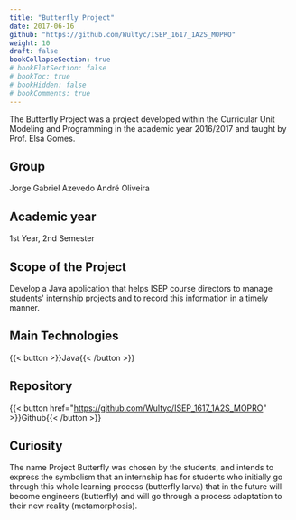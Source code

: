 ```yaml
---
title: "Butterfly Project"
date: 2017-06-16
github: "https://github.com/Wultyc/ISEP_1617_1A2S_MOPRO"
weight: 10
draft: false
bookCollapseSection: true
# bookFlatSection: false
# bookToc: true
# bookHidden: false
# bookComments: true
---
```


The Butterfly Project was a project developed within the Curricular Unit Modeling and Programming in the academic year 2016/2017 and taught by Prof. Elsa Gomes.

## Group
Jorge Gabriel Azevedo
André Oliveira

## Academic year
1st Year, 2nd Semester

## Scope of the Project
Develop a Java application that helps ISEP course directors to manage students' internship projects and to record this information in a timely manner.

## Main Technologies
{{< button >}}Java{{< /button >}}

## Repository
{{< button href="https://github.com/Wultyc/ISEP_1617_1A2S_MOPRO" >}}Github{{< /button >}}

## Curiosity
The name Project Butterfly was chosen by the students, and intends to express the symbolism that an internship has for students who initially go through this whole learning process (butterfly larva) that in the future will become engineers (butterfly) and will go through a process adaptation to their new reality (metamorphosis).